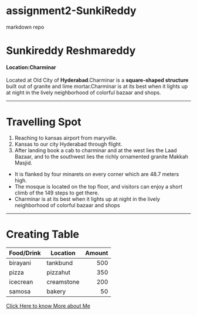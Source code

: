 # assignment2-SunkiReddy
markdown repo
# Sunkireddy Reshmareddy
#### Location:Charminar
 Located at Old City of **Hyderabad**.Charminar is a **square-shaped structure** built out of granite and lime mortar.Charminar is at its best when it lights up at night in the lively neighborhood of colorful bazaar and shops.

 ---

 # Travelling Spot

 1. Reaching to kansas airport from maryville.
 2. Kansas to our city Hyderabad through flight.
 3. After landing book a cab to charminar and  at the west lies the Laad Bazaar, and to the southwest lies the richly ornamented granite Makkah Masjid.

 * It is flanked by four minarets on every corner which are 48.7 meters high.
 * The mosque is located on the top floor, and visitors can enjoy a short climb of the 149 steps to get there.
 * Charminar is at its best when it lights up at night in the lively neighborhood of colorful bazaar and shops

---

# Creating Table

| Food/Drink | Location | Amount |
| --- | --- | ---: |
| birayani | tankbund| 500 |
| pizza | pizzahut| 350|
| icecrean | creamstone | 200 |
| samosa| bakery | 50 |


[Click Here to know More about Me](https://github.com/sunkireddyreshma/assignment2-SunkiReddy/blob/main/AboutMe.md)